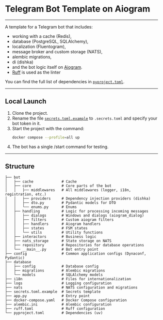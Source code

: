 # **Telegram Bot Template on Aiogram**

---

A template for a Telegram bot that includes:
- working with a cache (Redis),
- database (PostgreSQL, SQLAlchemy),
- localization (Fluentogram),
- message broker and custom storage (NATS),
- alembic migrations,
- di (dishka)
- and the bot logic itself on [Aiogram](https://docs.aiogram.dev/).
- [Ruff](https://docs.astral.sh/ruff/) is used as the linter

You can find the full list of dependencies in [`pyproject.toml`](./pyproject.toml).

---

## Local Launch

1. Clone the project.
2. Rename the file [`secrets.toml.example`](secrets.toml.example) to `.secrets.toml` and specify your bot token in it.
3. Start the project with the command:
   ```bash
   docker compose --profile=all up
    ```
4. The bot has a single /start command for testing.

---

## Structure

```
├── bot
│   ├── cache             # Cache
│   ├── core              # Core parts of the bot
│   │   ├── middlewares   # All middlewares (logger, i18n, registration, etc.)
│   │   ├── providers     # Dependency injection providers (dishka)
│   │   ├── dto.py        # Pydantic models for DTO
│   │   └── enums.py      # Enums
│   ├── handling          # Logic for processing incoming messages
│   │   ├── dialogs       # Windows and dialogs (aiogram_dialog)
│   │   ├── filters       # Custom aiogram filters
│   │   ├── handlers      # Aiogram handlers
│   │   ├── states        # FSM states
│   │   └── utils         # Utility functions
│   ├── interactors       # Business logic
│   ├── nats_storage      # State storage on NATS
│   ├── repository        # Repositories for database operations
│   └── __main__.py       # Bot entry point
├── config                # Common application configs (Dynaconf, Pydantic)
├── database
│   ├── config            # Database config
│   ├── migrations        # Alembic migrations
│   └── models            # SQLAlchemy models
├── i18n                  # Files for internationalization
├── logs                  # Logging configuration
├── nats                  # NATS configuration and migrations
├── secrets.toml.example  # Secrets template
├── app.py                # Entry point
├── docker-compose.yaml   # Docker Compose configuration
├── alembic.ini           # Alembic configuration
├── ruff.toml             # Ruff configuration
└── pyproject.toml        # Dependencies (uv)
```
